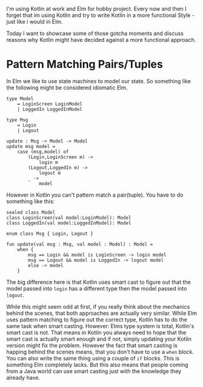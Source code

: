 I'm using Kotlin at work and Elm for hobby project. Every now and then I forget that im using Kotlin and try to write Kotlin in a more functional Style - just like i would in Elm.

Today I want to showcase some of those gotcha moments and discuss reasons why Kotlin might have decided against a more functional approach.

# Pattern Matching Pairs/Tuples

In Elm we like to use state machines to model our state. So something like the following might be considered idiomatic Elm.

```
type Model
    = LoginScreen LoginModel
    | LoggedIn LoggedInModel

type Msg
    = Login
    | Logout

update : Msg -> Model -> Model
update msg model =
    case (msg,model) of
        (Login,LoginScreen m) ->
            login m
        (Logout,LoggedIn m) ->
            logout m
        _ ->
            model
```

However in Kotlin you can't pattern match a pair(tuple). You have to do something like this:

```
sealed class Model
class LoginScreen(val model:LoginModel): Model
class LoggedIn(val model:LoggedInModel): Model

enum class Msg { Login, Logout }

fun update(val msg : Msg, val model : Model) : Model =
    when {
        msg == Login && model is LoginScreen -> login model
        msg == Logout && model is LoggedIn -> logout model
        else -> model
    }
```

The big difference here is that Kotlin uses smart cast to figure out that the model passed into `login` has a different type then the model passed into `logout`.

While this might seem odd at first, if you really think about the mechanics behind the scenes, that both approaches are actually very similar. While Elm uses pattern matching to figure out the correct type, Kotlin has to do the same task when smart casting. However: Elms type system is total, Kotlin's smart cast is not. That means in Kotlin you always need to hope that the smart cast is actually smart enough and if not, simply updating your Kotlin version might fix the problem. However the fact that smart casting is happing behind the scenes means, that you don't have to use a `when` block. You can also write the same thing using a couple of `if` blocks. This is something Elm completely lacks. But this also means that people coming from a Java world can use smart casting just with the knowledge they already have.